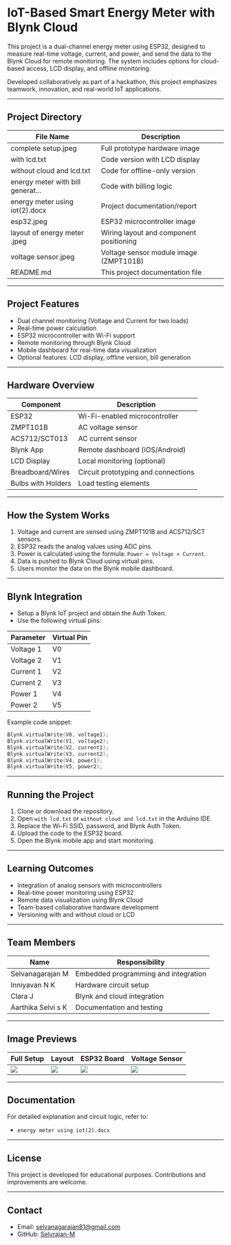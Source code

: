 
# IoT-Based Smart Energy Meter with Blynk Cloud

This project is a dual-channel energy meter using ESP32, designed to measure real-time voltage, current, and power, and send the data to the Blynk Cloud for remote monitoring. The system includes options for cloud-based access, LCD display, and offline monitoring.

Developed collaboratively as part of a hackathon, this project emphasizes teamwork, innovation, and real-world IoT applications.

---

## Project Directory

| File Name                         | Description                                      |
|----------------------------------|--------------------------------------------------|
| complete setup.jpeg              | Full prototype hardware image                    |
| with lcd.txt                     | Code version with LCD display                    |
| without cloud and lcd.txt        | Code for offline-only version                    |
| energy meter with bill generat...| Code with billing logic                          |
| energy meter using iot(2).docx   | Project documentation/report                     |
| esp32.jpeg                       | ESP32 microcontroller image                      |
| layout of energy meter .jpeg     | Wiring layout and component positioning          |
| voltage sensor.jpeg              | Voltage sensor module image (ZMPT101B)           |
| README.md                        | This project documentation file                  |

---

## Project Features

- Dual channel monitoring (Voltage and Current for two loads)
- Real-time power calculation
- ESP32 microcontroller with Wi-Fi support
- Remote monitoring through Blynk Cloud
- Mobile dashboard for real-time data visualization
- Optional features: LCD display, offline version, bill generation

---

## Hardware Overview

| Component         | Description                          |
|------------------|--------------------------------------|
| ESP32            | Wi-Fi-enabled microcontroller        |
| ZMPT101B         | AC voltage sensor                    |
| ACS712/SCT013    | AC current sensor                    |
| Blynk App        | Remote dashboard (iOS/Android)       |
| LCD Display      | Local monitoring (optional)          |
| Breadboard/Wires | Circuit prototyping and connections  |
| Bulbs with Holders| Load testing elements               |

---

## How the System Works

1. Voltage and current are sensed using ZMPT101B and ACS712/SCT sensors.
2. ESP32 reads the analog values using ADC pins.
3. Power is calculated using the formula: `Power = Voltage × Current`.
4. Data is pushed to Blynk Cloud using virtual pins.
5. Users monitor the data on the Blynk mobile dashboard.

---

## Blynk Integration

- Setup a Blynk IoT project and obtain the Auth Token.
- Use the following virtual pins:

| Parameter      | Virtual Pin |
|----------------|-------------|
| Voltage 1      | V0          |
| Voltage 2      | V1          |
| Current 1      | V2          |
| Current 2      | V3          |
| Power 1        | V4          |
| Power 2        | V5          |

Example code snippet:
```cpp
Blynk.virtualWrite(V0, voltage1);
Blynk.virtualWrite(V1, voltage2);
Blynk.virtualWrite(V2, current1);
Blynk.virtualWrite(V3, current2);
Blynk.virtualWrite(V4, power1);
Blynk.virtualWrite(V5, power2);
```

---

## Running the Project

1. Clone or download the repository.
2. Open `with lcd.txt` or `without cloud and lcd.txt` in the Arduino IDE.
3. Replace the Wi-Fi SSID, password, and Blynk Auth Token.
4. Upload the code to the ESP32 board.
5. Open the Blynk mobile app and start monitoring.

---

## Learning Outcomes

- Integration of analog sensors with microcontrollers
- Real-time power monitoring using ESP32
- Remote data visualization using Blynk Cloud
- Team-based collaborative hardware development
- Versioning with and without cloud or LCD

---

## Team Members

| Name                  | Responsibility                      |
|-----------------------|--------------------------------------|
| Selvanagarajan M      | Embedded programming and integration |
| Inniyavan N K         | Hardware circuit setup               |
| Clara J               | Blynk and cloud integration          |
| Aarthika Selvi s K    | Documentation and testing            |

---

## Image Previews

| Full Setup                 | Layout                        | ESP32 Board            | Voltage Sensor        |
|---------------------------|-------------------------------|------------------------|------------------------|
| ![](./complete%20setup.jpeg) | ![](./layout%20of%20energy%20meter%20.jpeg) | ![](./esp32.jpeg) | ![](./voltage%20sensor.jpeg) |

---

## Documentation

For detailed explanation and circuit logic, refer to:

- `energy meter using iot(2).docx`

---

## License

This project is developed for educational purposes. Contributions and improvements are welcome.

---

## Contact

- Email: selvanagarajan81@gmail.com
- GitHub: [Selvrajan-M](https://github.com/Selvrajan-M)
